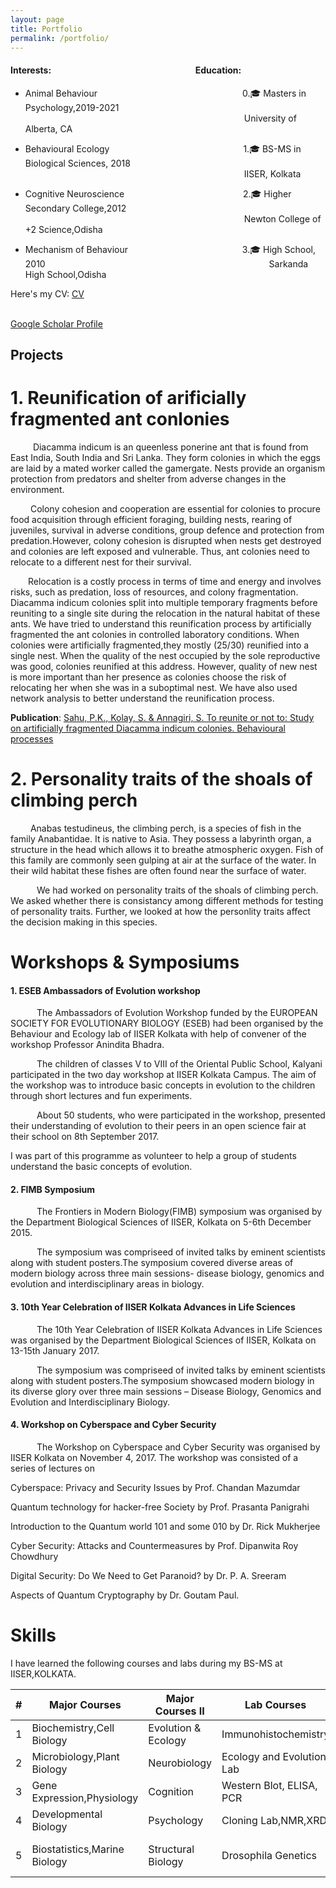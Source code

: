 ```yaml
---
layout: page
title: Portfolio
permalink: /portfolio/
---
```


#### **Interests:**  &emsp;&emsp;&emsp;&emsp;&emsp;&emsp;&emsp;&emsp;&emsp;&emsp;&emsp;&emsp;&emsp;&emsp;&emsp;&emsp; **Education:**    

* Animal Behaviour &emsp;&emsp;&emsp;&emsp;&emsp;&emsp;&emsp;&emsp;&emsp;&emsp;&emsp;&emsp;&emsp;&emsp;&emsp;&emsp; 0.🎓 Masters in Psychology,2019-2021
&emsp;&emsp;&emsp;&emsp;&emsp;&emsp;&emsp;&emsp;&emsp;&emsp;&emsp;&emsp;&emsp;&emsp;&emsp;&emsp;&emsp;&emsp;&emsp;&emsp;&emsp;&emsp;&emsp;&emsp;&emsp;University of Alberta, CA

* Behavioural Ecology &emsp;&emsp;&emsp;&emsp;&emsp;&emsp;&emsp;&emsp;&emsp;&emsp;&emsp;&emsp;&emsp;&emsp;&emsp;1.🎓 BS-MS in Biological Sciences, 2018 &emsp;&emsp;&emsp;&emsp;&emsp;&emsp;&emsp;&emsp;&emsp;&emsp;&emsp;&emsp;&emsp;&emsp;&emsp;&emsp;&emsp;&emsp;&emsp;&emsp;&emsp;&emsp;&emsp;&emsp;&emsp;IISER, Kolkata

* Cognitive Neuroscience &emsp;&emsp;&emsp;&emsp;&emsp;&emsp;&emsp;&emsp;&emsp;&emsp;&emsp;&emsp;&emsp;  2.🎓 Higher Secondary College,2012 &emsp;&emsp;&emsp;&emsp;&emsp;&emsp;&emsp;&emsp;&emsp;&emsp;&emsp;&emsp;&emsp;&emsp;&emsp;&emsp;&emsp;&emsp;&emsp;&emsp;&emsp;&emsp;&emsp;&emsp;&emsp;Newton College of +2 Science,Odisha

* Mechanism of Behaviour &emsp;&emsp;&emsp;&emsp;&emsp;&emsp;&ensp;&emsp;&emsp;&emsp;&emsp;&emsp;&emsp; 3.🎓 High School, 2010 &emsp;&emsp;&emsp;&emsp;&emsp;&emsp;&emsp;&emsp;&emsp;&emsp;&emsp;&emsp;&emsp;&emsp;&emsp;&emsp;&emsp;&emsp;
&emsp;&emsp;&emsp;&emsp;&emsp;&emsp;&emsp;Sarkanda High School,Odisha


Here's my CV: [CV](../CV_Prateek_Kumar_Sahu.pdf)

<br> [Google Scholar Profile](https://scholar.google.com/citations?user=PaXuXvQAAAAJ&hl=en)

## Projects

# 1. Reunification of arificially fragmented ant conlonies
    
&emsp; &emsp; Diacamma indicum is an queenless ponerine ant that is found from East India, South India and Sri Lanka. They form colonies in which the eggs are laid by a mated worker called the gamergate. Nests provide an organism protection from
predators and shelter from adverse changes in the environment.

&emsp;&emsp; Colony cohesion and cooperation are essential for colonies to procure food acquisition through efficient foraging, building nests, rearing of juveniles, survival in adverse conditions, group defence and protection from 
predation.However, colony cohesion is disrupted when nests get destroyed and 
colonies are left exposed and vulnerable. Thus, ant colonies need to relocate to 
a different nest for their survival.

&emsp;&emsp;Relocation is a costly process in terms of time and energy and involves risks, such as predation, loss of resources, and colony fragmentation. Diacamma indicum colonies split into multiple temporary fragments before reuniting to a single site during the relocation in the natural habitat of these ants. We have tried to understand this reunification process by artificially fragmented the ant colonies in controlled laboratory conditions. When colonies were artificially fragmented,they mostly (25/30) reunified into a single nest. When the quality of the nest occupied by the sole reproductive was good, colonies reunified at this address. However, quality of new nest is more important than her presence as colonies choose the risk of relocating her when she was in a suboptimal nest. We have also used network analysis to better understand the reunification process.

**Publication**: [Sahu, P.K., Kolay, S. & Annagiri, S. To reunite or not to: Study on artificially fragmented Diacamma indicum colonies. Behavioural processes](https://doi.org/10.1016/j.beproc.2018.10.017)

# 2. Personality traits of the shoals of climbing perch

&emsp;&emsp; Anabas testudineus, the climbing perch, is a species of fish in the family Anabantidae. It is native to Asia. They possess a labyrinth organ, a structure in the head which allows it to breathe atmospheric oxygen. Fish of this family are commonly seen gulping at air at the surface of the water. In their wild habitat these fishes are often found near the surface of water.

   We had worked on personality traits of the shoals of climbing perch. We asked whether there is consistancy among different methods for testing of personality traits. Further, we looked at how the personlity traits affect the decision making in this species.


# Workshops & Symposiums

#### 1. ESEB Ambassadors of Evolution workshop

   The Ambassadors of Evolution Workshop funded by the EUROPEAN SOCIETY FOR EVOLUTIONARY BIOLOGY (ESEB) had been organised by the Behaviour and Ecology lab of IISER Kolkata with help of convener of the workshop Professor Anindita Bhadra.

   The children of classes V to VIII of the Oriental Public School, Kalyani participated in the two day workshop at IISER Kolkata Campus. The aim of the workshop was to introduce basic concepts in evolution to the children through short lectures and fun experiments.

   About 50 students, who were participated in the workshop, presented their understanding of evolution to their peers in an open science fair at their school on 8th September 2017.

I was part of this programme as volunteer to help a group of students understand the basic concepts of evolution.

#### 2. FIMB Symposium
   The Frontiers in Modern Biology(FIMB) symposium was organised by the Department Biological Sciences of IISER, Kolkata on 5-6th December 2015.

   The symposium was compriseed of invited talks by eminent scientists along with student posters.The symposium covered diverse areas of modern biology across three main sessions- disease biology, genomics and evolution and interdisciplinary areas in biology.

#### 3. 10th Year Celebration of IISER Kolkata Advances in Life Sciences
   The 10th Year Celebration of IISER Kolkata Advances in Life Sciences was organised by the Department Biological Sciences of IISER, Kolkata on 13-15th January 2017.

   The symposium was compriseed of invited talks by eminent scientists along with student posters.The symposium showcased modern biology in its diverse glory over three main sessions – Disease Biology, Genomics and Evolution and Interdisciplinary Biology.

#### 4. Workshop on Cyberspace and Cyber Security

   The Workshop on Cyberspace and Cyber Security was organised by IISER Kolkata on November 4, 2017. The workshop was consisted of a series of lectures on

Cyberspace: Privacy and Security Issues by Prof. Chandan Mazumdar

Quantum technology for hacker-free Society by Prof. Prasanta Panigrahi

Introduction to the Quantum world 101 and some 010 by Dr. Rick Mukherjee

Cyber Security: Attacks and Countermeasures by Prof. Dipanwita Roy Chowdhury

Digital Security: Do We Need to Get Paranoid? by Dr. P. A. Sreeram

Aspects of Quantum Cryptography by Dr. Goutam Paul.


# Skills

I have learned the following courses and labs during my BS-MS at IISER,KOLKATA.

| # | Major Courses                | Major Courses II    | Lab Courses               | Computataion                           |
|---|------------------------------|---------------------|---------------------------|----------------------------------------|
| 1 | Biochemistry,Cell Biology    | Evolution & Ecology | Immunohistochemistry      | ImageJ                                 |
| 2 | Microbiology,Plant Biology   | Neurobiology        | Ecology and Evolution Lab | Origin8                                |
| 3 | Gene Expression,Physiology   | Cognition           | Western Blot, ELISA, PCR  | R & R Studio                           |
| 4 | Developmental Biology        | Psychology          | Cloning Lab,NMR,XRD       | Web designing: Front end               |
| 5 | Biostatistics,Marine Biology | Structural Biology  | Drosophila Genetics       | Graphics:Adobe Photoshop & Illustrator |
